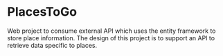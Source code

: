 # PlacesToGo
Web project to consume external API which uses the entity framework to store place information.  The design of this project is to support an API to retrieve data specific to places.
